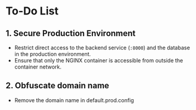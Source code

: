 # To-Do List

## 1. Secure Production Environment
- Restrict direct access to the backend service (`:8000`) and the database in the production environment.
- Ensure that only the NGINX container is accessible from outside the container network.
## 2. Obfuscate domain name 
- Remove the domain name in default.prod.config